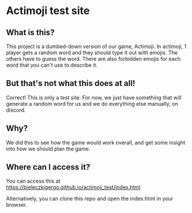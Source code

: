 # Actimoji test site

## What is this?

This project is a dumbed-down version of our game, Actimoji. In actimoji, 1 player gets a random
word and they should type it out with emojis. The others have to guess the word. There are also
forbidden emojis for each word that you can't use to describe it.

## But that's not what this does at all!

Correct! This is only a test site. For now, we just have something that will generate a random
word for us and we do everything else manually, on discord.

## Why?

We did this to see how the game would work overall, and get some insight into how we should plan
the game.

## Where can I access it?

You can access this at https://bieleczkigergo.github.io/actimoji_test/index.html

Alternatively, you can clone this repo and open the index.html in your browser.
